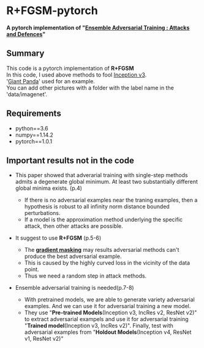 # R+FGSM-pytorch
**A pytorch implementation of "[Ensemble Adversarial Training : Attacks and Defences](https://arxiv.org/abs/1705.07204)"**

## Summary
This code is a pytorch implementation of **R+FGSM**   
In this code, I used above methods to fool [Inception v3](https://arxiv.org/abs/1512.00567).   
'[Giant Panda](http://www.image-net.org/)' used for an example.   
You can add other pictures with a folder with the label name in the 'data/imagenet'.    

## Requirements
* python==3.6   
* numpy==1.14.2   
* pytorch==1.0.1   

## Important results not in the code
- This paper showed that adverarial training with single-step methods admits a degenerate global minimum. At least two substantially different global minima exists. (p.4)
  - If there is no adversarial examples near the traning examples, then a hypothesis is robust to all infinity norm distance bounded perturbations.
  - If a model is the approximation method underlying the specific attack, then other attacks are possible.
- It suggest to use **R+FGSM** (p.5-6)
  - The **[gradient masking](https://seclab.stanford.edu/AdvML2017/slides/17-09-aro-aml.pdf)** may results adversarial methods can't produce the best adversarial example.
  - This is caused by the highly curved loss in the vicinity of the data point.
  - Thus we need a random step in attack methods.

- Ensemble adversarial training is needed(p.7-8)
  - With pretrained models, we are able to generate variety adversarial examples. And we can use it for adversarial training a new model.
  - They use "**Pre-trained Models**(Inception v3, IncRes v2, ResNet v2)" to extract adversarial exampels and use it for adversarial training "**Trained model**(Inception v3, IncRes v2)". Finally, test with adversarial examples from "**Holdout Models**(Inception v4, ResNet v1, ResNet v2)"